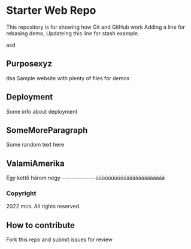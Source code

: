 # Starter Web Repo

This repository is for showing how Git and GitHub work
Adding a line for rebasing demo, Updateing this line for stash example.

asd

## Purposexyz

dsa
Sample website with plenty of files for demos

## Deployment

Some info about deployment

## SomeMoreParagraph

Some random text here

## ValamiAmerika

Egy kettő három négy --------------úúúúúúúúúúááááááááááááá

### Copyright

2022 mcs. All rights reserved.


## How to contribute

Fork this repo and submit issues for review

